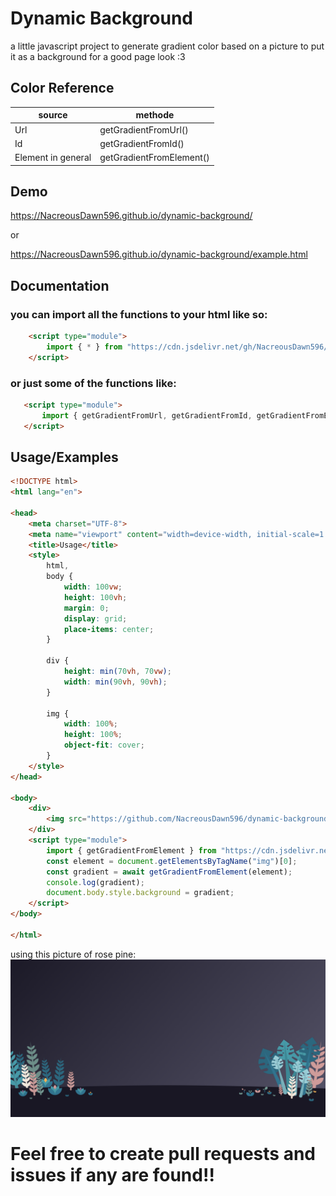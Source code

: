 
# Dynamic Background

a little javascript project to generate gradient color based on a picture to put it as a background for a good page look :3

## Color Reference

| source             | methode                                                                |
| ----------------- | ------------------------------------------------------------------ |
| Url | getGradientFromUrl() |
| Id | getGradientFromId() |
| Element in general | getGradientFromElement() |

## Demo

https://NacreousDawn596.github.io/dynamic-background/

or

https://NacreousDawn596.github.io/dynamic-background/example.html
## Documentation

### you can import all the functions to your html like so:
```html
    <script type="module">
        import { * } from "https://cdn.jsdelivr.net/gh/NacreousDawn596/dynamic-background@master/main.js";
    </script>
```

### or just some of the functions like:
 ```html
    <script type="module">
        import { getGradientFromUrl, getGradientFromId, getGradientFromElement } from "https://cdn.jsdelivr.net/gh/NacreousDawn596/dynamic-background@master/main.js";
    </script>
```


## Usage/Examples

```html
<!DOCTYPE html>
<html lang="en">

<head>
    <meta charset="UTF-8">
    <meta name="viewport" content="width=device-width, initial-scale=1.0">
    <title>Usage</title>
    <style>
        html,
        body {
            width: 100vw;
            height: 100vh;
            margin: 0;
            display: grid;
            place-items: center;
        }

        div {
            height: min(70vh, 70vw);
            width: min(90vh, 90vh);
        }

        img {
            width: 100%;
            height: 100%;
            object-fit: cover;
        }
    </style>
</head>

<body>
    <div>
        <img src="https://github.com/NacreousDawn596/dynamic-background/raw/master/rose-pine-bg%402x.png" />
    </div>
    <script type="module">
        import { getGradientFromElement } from "https://cdn.jsdelivr.net/gh/NacreousDawn596/dynamic-background@master/main.js";
        const element = document.getElementsByTagName("img")[0];
        const gradient = await getGradientFromElement(element);
        console.log(gradient);
        document.body.style.background = gradient;
    </script>
</body>

</html>
```
using this picture of rose pine:
![](https://github.com/NacreousDawn596/dynamic-background/raw/master/rose-pine-bg%402x.png)

# Feel free to create pull requests and issues if any are found!!